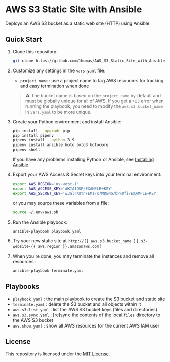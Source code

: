 # AWS S3 Static Site with Ansible

Deploys an AWS S3 bucket as a static web site (HTTP) using Ansible.


## Quick Start

1. Clone this repository:  

    ```bash
    git clone https://github.com/1homas/AWS_S3_Static_Site_with_Ansible.git
    ```

1. Customize any settings in the `vars.yaml` file:
   - `project_name` : use a project name to tag AWS resources for tracking and easy termination when done

    > ⚠ The bucket name is based on the `project_name` by default and must be globally unique for all of AWS. If you get a `403` error when running the playbook, you need to modify the `aws.s3.bucket_name` in `vars.yaml` to be more unique.

2. Create your Python environment and install Ansible:  

    ```bash
    pip install --upgrade pip
    pip install pipenv
    pipenv install --python 3.9
    pipenv install ansible boto boto3 botocore
    pipenv shell
    ```

    If you have any problems installing Python or Ansible, see [Installing Ansible](https://docs.ansible.com/ansible/latest/installation_guide/intro_installation.html).

3. Export your AWS Access & Secret keys into your terminal environment:  

    ```bash
    export AWS_REGION='us-west-1'
    export AWS_ACCESS_KEY='AKIAIOSF/EXAMPLE+KEY'
    export AWS_SECRET_KEY='wJalrXUtnFEMI/K7MDENG/bPxRfi/EXAMPLE+KEY'
    ```

    or you may source these variables from a file:

    ```bash
    source ~/.env/aws.sh
    ```

4. Run the Ansible playbook:  

    ```bash
    ansible-playbook playbook.yaml
    ```

5. Try your new static site at
 `http://{{ aws.s3.bucket_name }}.s3-website-{{ aws.region }}.amazonaws.com` !

6. When you're done, you may terminate the instances and remove all resources :

    ```bash
    ansible-playbook terminate.yaml
    ```


## Playbooks

- `playbook.yaml` : the main playbook to create the S3 bucket and static site
- `terminate.yaml` : delete the S3 bucket and all objects within it
- `aws.s3.list.yaml` : list the AWS S3 bucket keys (files and directories)
- `aws.s3.sync.yaml` : [re]sync the contents of the local `files` directory to the AWS S3 bucket
- `aws.show.yaml` : show all AWS resources for the current AWS IAM user


## License

This repository is licensed under the [MIT License](https://choosealicense.com/licenses/mit/).




